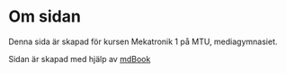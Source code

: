 # Om sidan

Denna sida är skapad för kursen Mekatronik 1 på MTU, mediagymnasiet.

Sidan är skapad med hjälp av [mdBook](https://github.com/rust-lang/mdBook)
